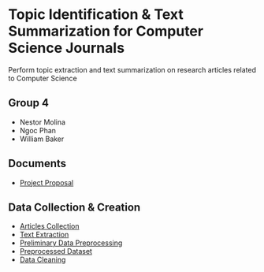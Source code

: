 # Topic Identification & Text Summarization for Computer Science Journals

Perform topic extraction and text summarization on research articles related to Computer Science

## Group 4

 - Nestor Molina
 - Ngoc Phan
 - William Baker

## Documents

 - [Project Proposal](https://github.com/nphan20181/nlp_project/blob/main/documents/Group_4_Project_Proposal.pdf)

## Data Collection & Creation

 - [Articles Collection](https://github.com/nphan20181/nlp_project/blob/main/articles_collection.ipynb)
 - [Text Extraction](https://github.com/nphan20181/nlp_project/blob/main/text_extraction.ipynb)
 - [Preliminary Data Preprocessing](https://github.com/nphan20181/nlp_project/blob/main/data_preprocessing.ipynb)
 - [Preprocessed Dataset](https://github.com/nphan20181/nlp_project/blob/main/data/article_fulltext_preprocessed.csv)
 - [Data Cleaning](https://github.com/nphan20181/nlp_project/blob/main/data_cleaning.ipynb)

